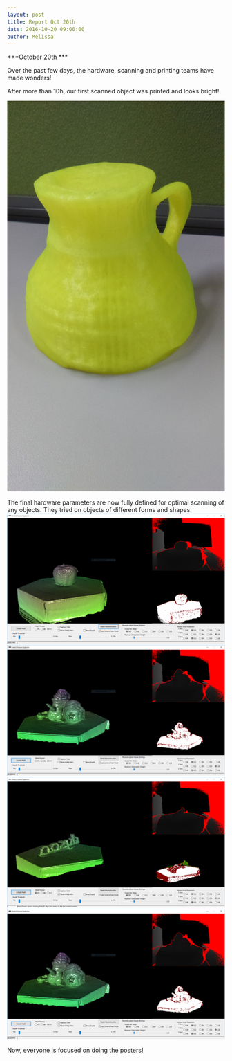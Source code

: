 ```yaml
---
layout: post
title: Report Oct 20th
date: 2016-10-20 09:00:00
author: Melissa
---
```


***October 20th ***

Over the past few days, the hardware, scanning and printing teams have
made wonders!

After more than 10h, our first scanned object was printed and looks
bright!

![Image](/img/blog/20th/media/image02.jpg)

The final hardware parameters are now fully defined for optimal scanning
of any objects. They tried on objects of different forms and
shapes.![](/img/blog/20th/media/image08.png)![](/img/blog/20th/media/image07.png)![](/img/blog/20th/media/image09.png)![](/img/blog/20th/media/image05.png)

Now, everyone is focused on doing the posters!
